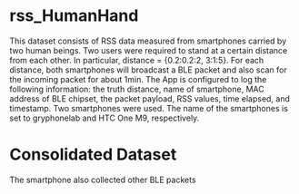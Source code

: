 # rss_HumanHand
This dataset consists of RSS data measured from smartphones carried by two human beings. Two users were required to stand at a certain distance from each other. In particular, distance = {0.2:0.2:2, 3:1:5}. For each distance, both smartphones will broadcast a BLE packet and also scan for the incoming packet for about 1min. The App is configured to log the following information: the truth distance, name of smartphone, MAC address of BLE chipset, the packet payload, RSS values, time elapsed, and timestamp. Two smartphones were used. The name of the smartphones is set to gryphonelab and HTC One M9, respectively.

# Consolidated Dataset
The smartphone also collected other BLE packets
